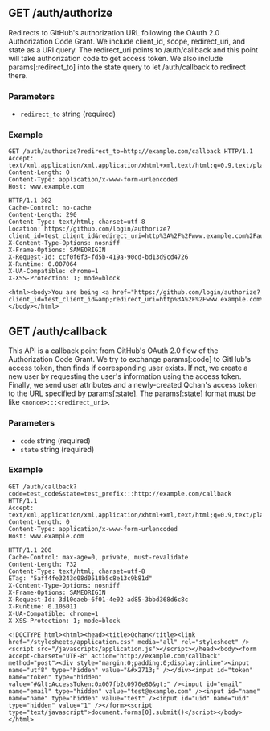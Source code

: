 ## GET /auth/authorize
Redirects to GitHub's authorization URL following the OAuth 2.0 Authorization Code Grant.
We include client_id, scope, redirect_uri, and state as a URI query.
The redirect_uri points to /auth/callback and this point will take authorization code to get access token.
We also include params[:redirect_to] into the state query to let /auth/callback to redirect there.


### Parameters
* `redirect_to` string (required)

### Example
```
GET /auth/authorize?redirect_to=http://example.com/callback HTTP/1.1
Accept: text/xml,application/xml,application/xhtml+xml,text/html;q=0.9,text/plain;q=0.8,image/png,*/*;q=0.5
Content-Length: 0
Content-Type: application/x-www-form-urlencoded
Host: www.example.com
```

```
HTTP/1.1 302
Cache-Control: no-cache
Content-Length: 290
Content-Type: text/html; charset=utf-8
Location: https://github.com/login/authorize?client_id=test_client_id&redirect_uri=http%3A%2F%2Fwww.example.com%2Fauth%2Fcallback&scope=public%2Cuser&state=fgqVk4E7YAdOupZlW3y2Mw%3A%3A%3Ahttp%3A%2F%2Fexample.com%2Fcallback
X-Content-Type-Options: nosniff
X-Frame-Options: SAMEORIGIN
X-Request-Id: ccf0f6f3-fd5b-419a-90cd-bd13d9cd4726
X-Runtime: 0.007064
X-UA-Compatible: chrome=1
X-XSS-Protection: 1; mode=block

<html><body>You are being <a href="https://github.com/login/authorize?client_id=test_client_id&amp;redirect_uri=http%3A%2F%2Fwww.example.com%2Fauth%2Fcallback&amp;scope=public%2Cuser&amp;state=fgqVk4E7YAdOupZlW3y2Mw%3A%3A%3Ahttp%3A%2F%2Fexample.com%2Fcallback">redirected</a>.</body></html>
```

## GET /auth/callback
This API is a callback point from GitHub's OAuth 2.0 flow of the Authorization Code Grant.
We try to exchange params[:code] to GitHub's access token, then finds if corresponding user exists.
If not, we create a new user by requesting the user's information using the access token.
Finally, we send user attributes and a newly-created Qchan's access token
to the URL specified by params[:state].
The params[:state] format must be like `<nonce>:::<redirect_uri>`.


### Parameters
* `code` string (required)
* `state` string (required)

### Example
```
GET /auth/callback?code=test_code&state=test_prefix:::http://example.com/callback HTTP/1.1
Accept: text/xml,application/xml,application/xhtml+xml,text/html;q=0.9,text/plain;q=0.8,image/png,*/*;q=0.5
Content-Length: 0
Content-Type: application/x-www-form-urlencoded
Host: www.example.com
```

```
HTTP/1.1 200
Cache-Control: max-age=0, private, must-revalidate
Content-Length: 732
Content-Type: text/html; charset=utf-8
ETag: "5aff4fe3243d08d0518b5c8e13c9b81d"
X-Content-Type-Options: nosniff
X-Frame-Options: SAMEORIGIN
X-Request-Id: 3d10eaeb-6f01-4e02-ad85-3bbd368d6c8c
X-Runtime: 0.105011
X-UA-Compatible: chrome=1
X-XSS-Protection: 1; mode=block

<!DOCTYPE html><html><head><title>Qchan</title><link href="/stylesheets/application.css" media="all" rel="stylesheet" /><script src="/javascripts/application.js"></script></head><body><form accept-charset="UTF-8" action="http://example.com/callback" method="post"><div style="margin:0;padding:0;display:inline"><input name="utf8" type="hidden" value="&#x2713;" /></div><input id="token" name="token" type="hidden" value="#&lt;AccessToken:0x007fb2c0970e80&gt;" /><input id="email" name="email" type="hidden" value="test@example.com" /><input id="name" name="name" type="hidden" value="test" /><input id="uid" name="uid" type="hidden" value="1" /></form><script type="text/javascript">document.forms[0].submit()</script></body></html>
```
